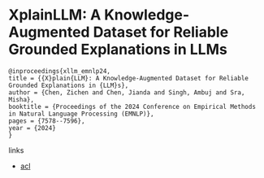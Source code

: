 # XplainLLM: A Knowledge-Augmented Dataset for Reliable Grounded Explanations in LLMs

```
@inproceedings{xllm_emnlp24,
title = {{X}plain{LLM}: A Knowledge-Augmented Dataset for Reliable Grounded Explanations in {LLM}s},
author = {Chen, Zichen and Chen, Jianda and Singh, Ambuj and Sra, Misha},
booktitle = {Proceedings of the 2024 Conference on Empirical Methods in Natural Language Processing (EMNLP)},
pages = {7578--7596},
year = {2024}
}
```

links
- [acl](https://aclanthology.org/2024.emnlp-main.432)
